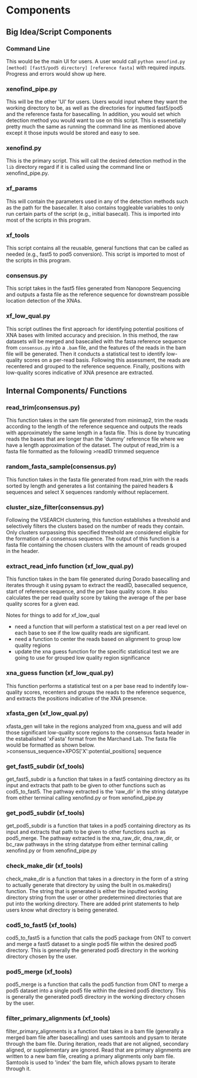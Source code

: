 # Components

## Big Idea/Script Components 

### Command Line 
This would be the main UI for users. A user would call ```python xenofind.py [method] [fast5/pod5 directory] [reference fasta]``` with required inputs. Progress and errors would show up here.

### xenofind_pipe.py 
This will be the other 'UI' for users. Users would input where they want the working directory to be, as well as the directories for inputted fast5/pod5 and the reference fasta for basecalling. In addition, you would set which detection method you would want to use on this script. This is essenetially pretty much the same as running the command line as mentioned above except it those inputs would be stored and easy to see. 

### xenofind.py
This is the primary script. This will call the desired detection method in the ```lib``` directory regard if it is called using the command line or xenofind_pipe.py. 

### xf_params
This will contain the parameters used in any of the detection methods such as the path for the basecaller. It also contains toggleable variables to only run certain parts of the script (e.g., initial basecall). This is imported into most of the scripts in this program. 

### xf_tools 
This script contains all the reusable, general functions that can be called as needed (e.g., fast5 to pod5 conversion). This script is imported to most of the scripts in this program. 

### consensus.py
This script takes in the fast5 files generated from Nanopore Sequencing and outputs a fasta file as the reference sequence for downstream possible location detection of the XNAs.

### xf_low_qual.py
This script outlines the first approach for identifying potential positions of XNA bases with limited accuracy and precision. In this method, the raw datasets will be merged and basecalled with the fasta reference sequence from ```consensus.py``` into a ```.bam``` file, and the features of the reads in the bam file will be generated. Then it conducts a statistical test to identify low-quality scores on a per-read basis. Following this assessment, the reads are recentered and grouped to the reference sequence. Finally, positions with low-quality scores indicative of XNA presence are extracted.

## Internal Components/ Functions 

### read_trim(consensus.py)
This function takes in the sam file generated from minimap2, trim the reads according to the length of the reference sequence and outputs the reads with approximately the same length in a fasta file. This is done by truncating reads the bases that are longer than the 'dummy' reference file where we have a length approximation of the dataset. The output of read_trim is a fasta file formatted as the following 
    >readID
    trimmed sequence

### random_fasta_sample(consensus.py)
This function takes in the fasta file generated from read_trim with the reads sorted by length and generates a list containing the paired headers & sequences and select X sequences randomly without replacement.

### cluster_size_filter(consensus.py)
Following the VSEARCH clustering, this function establishes a threshold and selectively filters the clusters based on the number of reads they contain. Only clusters surpassing this specified threshold are considered eligible for the formation of a consensus sequence. The output of this function is a fasta file containing the chosen clusters with the amount of reads grouped in the header. 

### extract_read_info function (xf_low_qual.py)
This function takes in the bam file generated during Dorado basecalling and iterates through it using pysam to extract the readID, basecalled sequence, start of reference sequence, and the per base quality score. It also calculates the per read quality score by taking the average of the per base quality scores for a given ead.

Notes for things to add for xf_low_qual

- need a function that will perform a statistical test on a per read level on each base to see if the low quality reads are significant. 
- need a function to center the reads based on alignment to group low quality regions 
- update the xna guess function for the specific statistical test we are going to use for grouped low quality region significance 

### xna_guess function (xf_low_qual.py)
This function performs a statistical test on a per base read to indentify low-quality scores, recenters and groups the reads to the reference sequence, and extracts the positions indicative of the XNA presence.

### xfasta_gen (xf_low_qual.py)
xfasta_gen will take in the regions analyzed from xna_guess and will add those significant low-quality score regions to the consensus fasta header in the estabalished 'xFasta' format from the Marchand Lab. The fasta file would be formatted as shown below.
    >consensus_sequence+XPOS['X':potential_positions]
    sequence
### get_fast5_subdir (xf_tools)
get_fast5_subdir is a function that takes in a fast5 containing directory as its input and extracts that path to be given to other functions such as cod5_to_fast5. The pathway extracted is the 'raw_dir' in the string datatype from either terminal calling xenofind.py or from xenofind_pipe.py

### get_pod5_subdir (xf_tools)
get_pod5_subdir is a function that takes in a pod5 containing directory as its input and extracts that path to be given to other functions such as pod5_merge. The pathway extracted is the xna_raw_dir, dna_raw_dir, or bc_raw pathways in the string datatype from either terminal calling xenofind.py or from xenofind_pipe.py

### check_make_dir (xf_tools)
check_make_dir is a function that takes in a directory in the form of a string to actually generate that directory by using the built in os.makedirs() function. The string that is generated is either the inputted working directory string from the user or other predetermined directories that are put into the working directory. There are added print statements to help users know what directory is being generated. 

### cod5_to_fast5 (xf_tools)
cod5_to_fast5 is a function that calls the pod5 package from ONT to convert and merge a fast5 dataset to a single pod5 file within the desired pod5 directory. This is generally the generated pod5 directory in the working directory chosen by the user. 

### pod5_merge (xf_tools)
pod5_merge is a function that calls the pod5 function from ONT to merge a pod5 dataset into a single pod5 file within the desired pod5 directory. This is generally the generated pod5 directory in the working directory chosen by the user.

### filter_primary_alignments (xf_tools)
filter_primary_alignments is a function that takes in a bam file (generally a merged bam file after basecalling) and uses samtools and pysam to iterate through the bam file. During iteration, reads that are not aligned, secondary aligned, or supplementary are ignored. Read that are primary alignments are written to a new bam file, creating a primary alignments only bam file. Samtools is used to 'index' the bam file, which allows pysam to iterate through it.